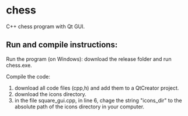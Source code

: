 # chess
C++ chess program with Qt GUI.

## Run and compile instructions:
Run the program (on Windows): download the release folder and run chess.exe.  
  
  
Compile the code:  
1. download all code files (cpp,h) and add them to a QtCreator project.  
2. download the icons directory.  
3. in the file square_gui.cpp, in line 6, chage the string "icons_dir" to the absolute path of the icons directory in your computer.
